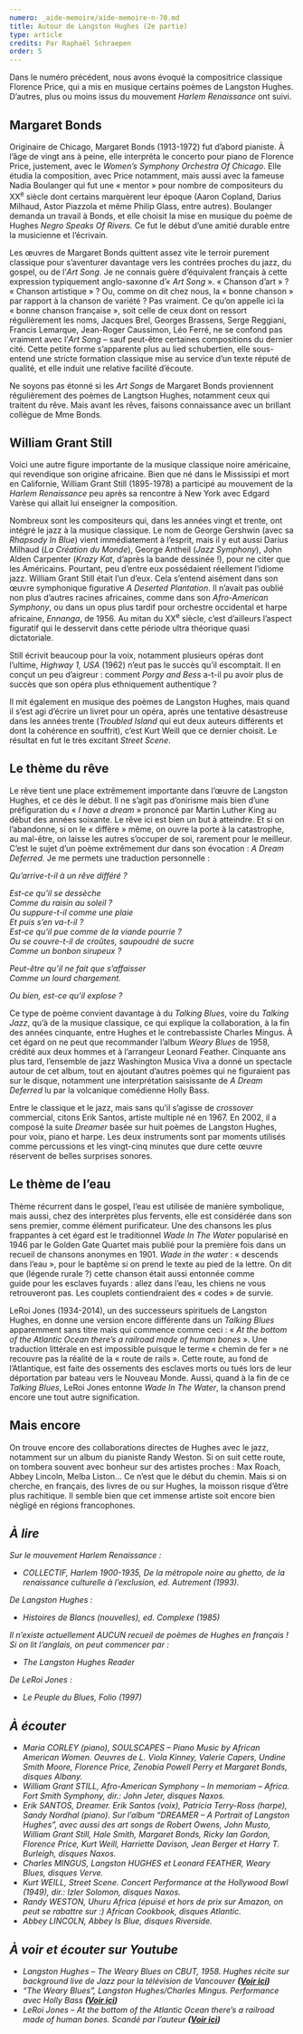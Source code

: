 ```yaml
---
numero: _aide-memoire/aide-memoire-n-70.md
title: Autour de Langston Hughes (2e partie)
type: article
credits: Par Raphaël Schraepen
order: 5
---
```

Dans le numéro précédent, nous avons évoqué la compositrice classique Florence Price, qui a mis en musique certains poèmes de Langston Hughes. D’autres, plus ou moins issus du mouvement _Harlem Renaissance_ ont suivi.

## Margaret Bonds

Originaire de Chicago, Margaret Bonds (1913-1972) fut d’abord pianiste. À l’âge de vingt ans à peine, elle interpréta le concerto pour piano de Florence Price, justement, avec le _Women’s Symphony Orchestra Of Chicago_. Elle étudia la composition, avec Price notamment, mais aussi avec la fameuse Nadia Boulanger qui fut une « mentor » pour nombre de compositeurs du XX<sup>e</sup> siècle dont certains marquèrent leur époque (Aaron Copland, Darius Milhaud, Astor Piazzola et même Philip Glass, entre autres). Boulanger demanda un travail à Bonds, et elle choisit la mise en musique du poème de Hughes _Negro Speaks Of Rivers._ Ce fut le début d’une amitié durable entre la musicienne et l’écrivain.

Les œuvres de Margaret Bonds quittent assez vite le terroir purement classique pour s’aventurer davantage vers les contrées proches du jazz, du gospel, ou de l’_Art Song_. Je ne connais guère d’équivalent français à cette expression typiquement anglo-saxonne d’« _Art Song_ ». « Chanson d’art » ? « Chanson artistique » ? Ou, comme on dit chez nous, la « bonne chanson » par rapport à la chanson de variété ? Pas vraiment. Ce qu’on appelle ici la « bonne chanson française », soit celle de ceux dont on ressort régulièrement les noms, Jacques Brel, Georges Brassens, Serge Reggiani, Francis Lemarque, Jean-Roger Caussimon, Léo Ferré, ne se confond pas vraiment avec l’_Art Song_ – sauf peut-être certaines compositions du dernier cité. Cette petite forme s’apparente plus au lied schubertien, elle sous-entend une stricte formation classique mise au service d’un texte réputé de qualité, et elle induit une relative facilité d’écoute.

Ne soyons pas étonné si les _Art Songs_ de Margaret Bonds proviennent régulièrement des poèmes de Langtson Hughes, notamment ceux qui traitent du rêve. Mais avant les rêves, faisons connaissance avec un brillant collègue de Mme Bonds.

## William Grant Still

Voici une autre figure importante de la musique classique noire américaine, qui revendique son origine africaine. Bien que né dans le Mississipi et mort en Californie, William Grant Still (1895-1978) a participé au mouvement de la _Harlem Renaissance_ peu après sa rencontre à New York avec Edgard Varèse qui allait lui enseigner la composition.

Nombreux sont les compositeurs qui, dans les années vingt et trente, ont intégré le jazz à la musique classique. Le nom de George Gershwin (avec sa _Rhapsody In Blue_) vient immédiatement à l’esprit, mais il y eut aussi Darius Milhaud (_La Création du Monde_), George Antheil (_Jazz Symphony_), John Alden Carpenter (_Krazy Kat_, d’après la bande dessinée !), pour ne citer que les Américains. Pourtant, peu d’entre eux possédaient réellement l’idiome jazz. William Grant Still était l’un d’eux. Cela s’entend aisément dans son œuvre symphonique figurative _A Deserted Plantation_. Il n’avait pas oublié non plus d’autres racines africaines, comme dans son _Afro-American Symphony_, ou dans un opus plus tardif pour orchestre occidental et harpe africaine, _Ennanga_, de 1956. Au mitan du XX<sup>e</sup> siècle, c’est d’ailleurs l’aspect figuratif qui le desservit dans cette période ultra théorique quasi dictatoriale.

Still écrivit beaucoup pour la voix, notamment plusieurs opéras dont l’ultime, _Highway 1, USA_ (1962) n’eut pas le succès qu’il escomptait. Il en conçut un peu d’aigreur : comment _Porgy and Bess_ a-t-il pu avoir plus de succès que son opéra plus ethniquement authentique ?

Il mit également en musique des poèmes de Langston Hughes, mais quand il s’est agi d’écrire un livret pour un opéra, après une tentative désastreuse dans les années trente (_Troubled Island_ qui eut deux auteurs différents et dont la cohérence en souffrit), c’est Kurt Weill que ce dernier choisit. Le résultat en fut le très excitant _Street Scene_.

## Le thème du rêve

Le rêve tient une place extrêmement importante dans l’œuvre de Langston Hughes, et ce dès le début. Il ne s’agit pas d’onirisme mais bien d’une préfiguration du « _I have a dream_ » prononcé par Martin Luther King au début des années soixante. Le rêve ici est bien un but à atteindre. Et si on l’abandonne, si on le « diffère » même, on ouvre la porte à la catastrophe, au mal-être, on laisse les autres s’occuper de soi, rarement pour le meilleur. C’est le sujet d’un poème extrêmement dur dans son évocation : _A Dream Deferred._ Je me permets une traduction personnelle :

_Qu’arrive-t-il à un rêve différé ?_  

_Est-ce qu’il se dessèche_\
_Comme du raisin au soleil ?_\
_Ou suppure-t-il comme une plaie_\
_Et puis s’en va-t-il ?_\
_Est-ce qu’il pue comme de la viande pourrie ?_\
_Ou se couvre-t-il de croûtes, saupoudré de sucre_\
_Comme un bonbon sirupeux ?_  

_Peut-être qu’il ne fait que s’affaisser_\
_Comme un lourd chargement._  

_Ou bien, est-ce qu’il explose ?_

Ce type de poème convient davantage à du _Talking Blues_, voire du _Talking Jazz_, qu’à de la musique classique, ce qui explique la collaboration, à la fin des années cinquante, entre Hughes et le contrebassiste Charles Mingus. À cet égard on ne peut que recommander l’album _Weary Blues_ de 1958, crédité aux deux hommes et à l’arrangeur Leonard Feather. Cinquante ans plus tard, l’ensemble de jazz Washington Musica Viva a donné un spectacle autour de cet album, tout en ajoutant d’autres poèmes qui ne figuraient pas sur le disque, notamment une interprétation saisissante de _A Dream Deferred_ lu par la volcanique comédienne Holly Bass.

Entre le classique et le jazz, mais sans qu’il s’agisse de _crossover_ commercial, citons Erik Santos, artiste multiple né en 1967. En 2002, il a composé la suite _Dreamer_ basée sur huit poèmes de Langston Hughes, pour voix, piano et harpe. Les deux instruments sont par moments utilisés comme percussions et les vingt-cinq minutes que dure cette œuvre réservent de belles surprises sonores.

## Le thème de l’eau

Thème récurrent dans le gospel, l’eau est utilisée de manière symbolique, mais aussi, chez des interprètes plus fervents, elle est considérée dans son sens premier, comme élément purificateur. Une des chansons les plus frappantes à cet égard est le traditionnel _Wade In The Water_ popularisé en 1946 par le Golden Gate Quartet mais publié pour la première fois dans un recueil de chansons anonymes en 1901. _Wade in the water_ : « descends dans l’eau », pour le baptême si on prend le texte au pied de la lettre. On dit que (légende rurale ?) cette chanson était aussi entonnée comme guide pour les esclaves fuyards : allez dans l’eau, les chiens ne vous retrouveront pas. Les couplets contiendraient des « codes » de survie.

LeRoi Jones (1934-2014), un des successeurs spirituels de Langston Hughes, en donne une version encore différente dans un _Talking Blues_ apparemment sans titre mais qui commence comme ceci : « _At the bottom of the Atlantic Ocean there’s a railroad made of human bones_ ». Une traduction littérale en est impossible puisque le terme « chemin de fer » ne recouvre pas la réalité de la « route de rails ». Cette route, au fond de l’Atlantique, est faite des ossements des esclaves morts ou tués lors de leur déportation par bateau vers le Nouveau Monde. Aussi, quand à la fin de ce _Talking Blues_, LeRoi Jones entonne _Wade In The Water_, la chanson prend encore une tout autre signification.

## Mais encore

On trouve encore des collaborations directes de Hughes avec le jazz, notamment sur un album du pianiste Randy Weston. Si on suit cette route, on tombera souvent avec bonheur sur des artistes proches : Max Roach, Abbey Lincoln, Melba Liston… Ce n’est que le début du chemin. Mais si on cherche, en français, des livres de ou sur Hughes, la moisson risque d’être plus rachitique. Il semble bien que cet immense artiste soit encore bien négligé en régions francophones.

## _À lire_

_Sur le mouvement Harlem Renaissance :_

* _COLLECTIF, Harlem 1900-1935, De la métropole noire au ghetto, de la renaissance culturelle à l’exclusion, ed. Autrement (1993)._

_De Langston Hughes :_

* _Histoires de Blancs (nouvelles), ed. Complexe (1985)_

_Il n’existe actuellement AUCUN recueil de poèmes de Hughes en français ! Si on lit l’anglais, on peut commencer par :_

* _The Langston Hughes Reader_

_De LeRoi Jones :_

* _Le Peuple du Blues, Folio (1997)_

## _À écouter_

* _Maria CORLEY (piano), SOULSCAPES – Piano Music by African American Women. Oeuvres de L. Viola Kinney, Valerie Capers, Undine Smith Moore, Florence Price, Zenobia Powell Perry et Margaret Bonds, disques Albany._
* _William Grant STILL, Afro-American Symphony – In memoriam – Africa. Fort Smith Symphony, dir.: John Jeter, disques Naxos._
* _Erik SANTOS, Dreamer. Erik Santos (voix), Patricia Terry-Ross (harpe), Sandy Nordhal (piano). Sur l’album “DREAMER – A Portrait of Langston Hughes”, avec aussi des art songs de Robert Owens, John Musto, William Grant Still, Hale Smith, Margaret Bonds, Ricky Ian Gordon, Florence Price, Kurt Weill, Harriette Davison, Jean Berger et Harry T. Burleigh, disques Naxos._
* _Charles MINGUS, Langston HUGHES et Leonard FEATHER, Weary Blues, disques Verve._
* _Kurt WEILL, Street Scene. Concert Performance at the Hollywood Bowl (1949), dir.: Izler Solomon, disques Naxos._
* _Randy WESTON, Uhuru Africa (épuisé et hors de prix sur Amazon, on peut se rabattre sur :) African Cookbook, disques Atlantic._
* _Abbey LINCOLN, Abbey Is Blue, disques Riverside._

## _À voir et écouter sur Youtube_

* _Langston Hughes – The Weary Blues on CBUT, 1958._ _Hughes récite sur background live de Jazz pour la télévision de Vancouver **([Voir ici](https://www.youtube.com/watch?v=uM7HSOwJw20))**_
* _“The Weary Blues”, Langston Hughes/Charles Mingus. Performance avec Holly Bass **([Voir ici](https://www.youtube.com/watch?v=nQU5DFORDy0))**_
* _LeRoi Jones – At the bottom of the Atlantic Ocean there’s a railroad made of human bones. Scandé par l’auteur **([Voir ici](https://www.youtube.com/watch?v=4ib1Rb_vP2Q))**_
